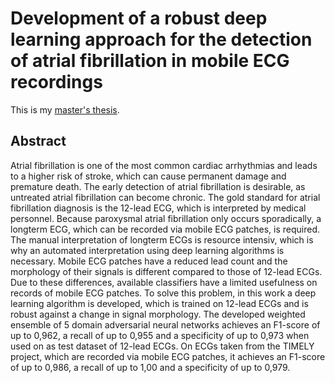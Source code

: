 # Development of a robust deep learning approach for the detection of atrial fibrillation in mobile ECG recordings
This is my [master's thesis](https://github.com/gernia/masters_thesis/blob/main/Masterarbeit.pdf).

## Abstract
Atrial fibrillation is one of the most common cardiac arrhythmias and leads to a higher risk of
stroke, which can cause permanent damage and premature death. The early detection of atrial
fibrillation is desirable, as untreated atrial fibrillation can become chronic. The gold standard
for atrial fibrillation diagnosis is the 12-lead ECG, which is interpreted by medical personnel.
Because paroxysmal atrial fibrillation only occurs sporadically, a longterm ECG, which can be
recorded via mobile ECG patches, is required.
The manual interpretation of longterm ECGs is resource intensiv, which is why an automated
interpretation using deep learning algorithms is necessary. Mobile ECG patches have a reduced
lead count and the morphology of their signals is different compared to those of 12-lead
ECGs. Due to these differences, available classifiers have a limited usefulness on records of
mobile ECG patches. To solve this problem, in this work a deep learning algorithm is developed,
which is trained on 12-lead ECGs and is robust against a change in signal morphology.
The developed weighted ensemble of 5 domain adversarial neural networks achieves an
F1-score of up to 0,962, a recall of up to 0,955 and a specificity of up to 0,973 when used on
as test dataset of 12-lead ECGs. On ECGs taken from the TIMELY project, which are recorded
via mobile ECG patches, it achieves an F1-score of up to 0,986, a recall of up to 1,00 and a
specificity of up to 0,979.
